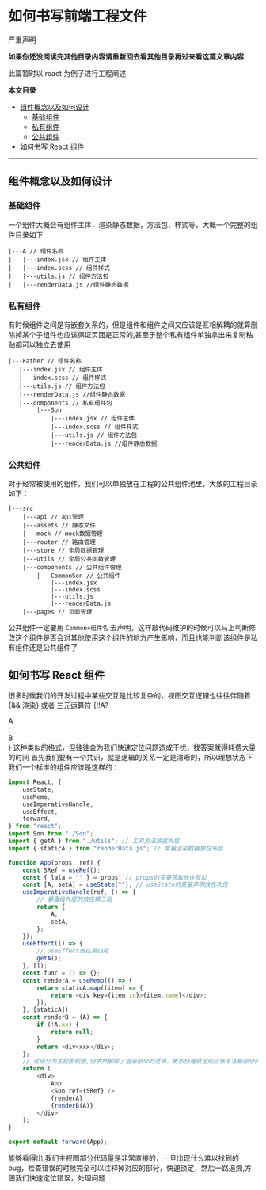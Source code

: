 # 如何书写前端工程文件

严重声明

**如果你还没阅读完其他目录内容请重新回去看其他目录再过来看这篇文章内容**

此篇暂时以 react 为例子进行工程阐述

**本文目录**

-   [组件概念以及如何设计](#组件概念以及如何设计)
    -   [基础组件](#基础组件)
    -   [私有组件](#私有组件)
    -   [公共组件](#公共组件)
-   [如何书写 React 组件](#如何书写-react-组件)

---

## 组件概念以及如何设计

### 基础组件

一个组件大概会有组件主体，渲染静态数据，方法包，样式等，大概一个完整的组件目录如下

```text
|---A // 组件名称
|   |---index.jsx // 组件主体
|   |---index.scss // 组件样式
|   |---utils.js // 组件方法包
|   |---renderData.js //组件静态数据
```

### 私有组件

有时候组件之间是有嵌套关系的，但是组件和组件之间又应该是互相解耦的就算删除掉某个子组件也应该保证页面是正常的,甚至于整个私有组件单独拿出来复制粘贴都可以独立去使用

```text
|---Father // 组件名称
   |---index.jsx // 组件主体
   |---index.scss // 组件样式
   |---utils.js // 组件方法包
   |---renderData.js //组件静态数据
   |---components // 私有组件包
        |---Son
            |---index.jsx // 组件主体
            |---index.scss // 组件样式
            |---utils.js // 组件方法包
            |---renderData.js //组件静态数据

```

### 公共组件

对于经常被使用的组件，我们可以单独放在工程的公共组件池里，大致的工程目录如下：

```text
|---src
    |---api // api管理
    |---assets // 静态文件
    |---mock // mock数据管理
    |---router // 路由管理
    |---store // 全局数据管理
    |---utils // 全局公共函数管理
    |---components // 公共组件管理
        |---CommonSon // 公共组件
            |---index.jsx
            |---index.scss
            |---utils.js
            |---renderData.js
    |---pages // 页面管理
```

公共组件一定要用 `Common+组件名` 去声明，这样敲代码维护的时候可以马上判断修改这个组件是否会对其他使用这个组件的地方产生影响，而且也能判断该组件是私有组件还是公共组件了

## 如何书写 React 组件

很多时候我们的开发过程中某些交互是比较复杂的，视图交互逻辑也往往伴随着 {&& 渲染} 或者 三元运算符 {!!A? <div>A</div>:<div>B</div>}
这种类似的格式，但往往会为我们快速定位问题造成干扰，找答案就得耗费大量的时间
首先我们要有一个共识，就是逻辑的关系一定是清晰的，所以理想状态下我们一个标准的组件应该是这样的：

```javascript
import React, {
    useState,
    useMemo,
    useImperativeHandle,
    useEffect,
    forward,
} from "react";
import Son from "./Son";
import { getA } from "./utils"; // 工具方法放在外层
import { staticA } from "renderData.js"; // 常量渲染数据放在外层

function App(props, ref) {
    const SRef = useRef();
    const { lala = "" } = props; // props的变量获取放在首位
    const [A, setA] = useState(""); // useState的变量声明放在次位
    useImperativeHandle(ref, () => {
        // 暴露给外层的放在第三层
        return {
            A,
            setA,
        };
    });
    useEffect(() => {
        // useEffect放在第四层
        getA();
    }, []);
    const func = () => {};
    const renderA = useMemo(() => {
        return staticA.map((item) => {
            return <div key={item.id}>{item.name}</div>;
        });
    }, [staticA]);
    const renderB = (A) => {
        if (!A.xx) {
            return null;
        }
        return <div>xxx</div>;
    };
    // 这部分为主视图视图,但依然解除了渲染部分的逻辑，更加快速锁定到应该关注那部分的渲染逻辑
    return (
        <div>
            App
            <Son ref={SRef} />
            {renderA}
            {renderB(A)}
        </div>
    );
}

export default forward(App);
```

能够看得出,我们主视图部分代码量是非常直接的，一旦出现什么难以找到的 bug，检查错误的时候完全可以注释掉对应的部分，快速锁定，然后一路追溯,方便我们快速定位错误，处理问题
